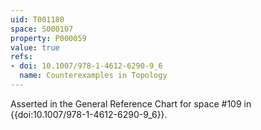 ```yaml
---
uid: T001180
space: S000107
property: P000059
value: true
refs:
- doi: 10.1007/978-1-4612-6290-9_6
  name: Counterexamples in Topology
---
```


Asserted in the General Reference Chart for space #109 in
{{doi:10.1007/978-1-4612-6290-9_6}}.

